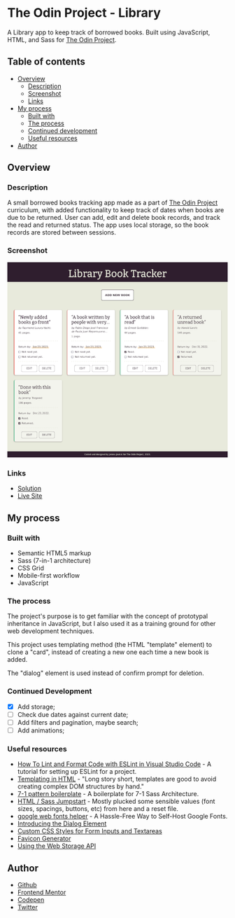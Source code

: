 # The Odin Project - Library

A Library app to keep track of borrowed books. Built using JavaScript, HTML, and Sass for [The Odin Project](https://www.theodinproject.com).

## Table of contents

- [Overview](#overview)
  - [Description](#description)
  - [Screenshot](#screenshot)
  - [Links](#links)
- [My process](#my-process)
  - [Built with](#built-with)
  - [The process](#the-process)
  - [Continued development](#continued-development)
  - [Useful resources](#useful-resources)
- [Author](#author)

## Overview

### Description

A small borrowed books tracking app made as a part of [The Odin Project](https://www.theodinproject.com) curriculum, with added functionality to keep track of dates when books are due to be returned. User can add, edit and delete book records, and track the read and returned status. The app uses local storage, so the book records are stored between sessions.

### Screenshot

![](screenshot.png)

### Links

- [Solution](https://github.com/je-jo/library)
- [Live Site](https://je-jo.github.io/library/)

## My process

### Built with

- Semantic HTML5 markup
- Sass (7-in-1 architecture)
- CSS Grid
- Mobile-first workflow
- JavaScript

### The process

The project's purpose is to get familiar with the concept of prototypal inheritance in JavaScript, but I also used it as a training ground for other web development techniques.

This project uses templating method (the HTML "template" element) to clone a "card", instead of creating a new one each time a new book is added. 

The "dialog" element is used instead of confirm prompt for deletion.

### Continued Development

- [x] Add storage;
- [ ] Check due dates against current date;
- [ ] Add filters and pagination, maybe search;
- [ ] Add animations;

### Useful resources

- [How To Lint and Format Code with ESLint in Visual Studio Code](https://www.digitalocean.com/community/tutorials/linting-and-formatting-with-eslint-in-vs-code) - A tutorial for setting up ESLint for a project.
- [Templating in HTML](https://kittygiraudel.com/2022/09/30/templating-in-html/) - "Long story short, templates are good to avoid creating complex DOM structures by hand."
- [7-1 pattern boilerplate](https://github.com/KittyGiraudel/sass-boilerplate/tree/master/stylesheets) - A boilerplate for 7-1 Sass Architecture.
- [HTML / Sass Jumpstart]() - Mostly plucked some sensible values (font sizes, spacings, buttons, etc) from here and a reset file.
- [google web fonts helper](https://gwfh.mranftl.com/fonts) - A Hassle-Free Way to Self-Host Google Fonts.
- [Introducing the Dialog Element](https://webkit.org/blog/12209/introducing-the-dialog-element/)
- [Custom CSS Styles for Form Inputs and Textareas](https://moderncss.dev/custom-css-styles-for-form-inputs-and-textareas/)
- [Favicon Generator](https://favicon.io/favicon-generator/)
- [Using the Web Storage API](https://developer.mozilla.org/en-US/docs/Web/API/Web_Storage_API/Using_the_Web_Storage_API)

## Author

- [Github](https://github.com/je-jo)
- [Frontend Mentor](https://www.frontendmentor.io/profile/je-jo)
- [Codepen](https://codepen.io/je-jo)
- [Twitter](https://twitter.com/jelena_jo_)
